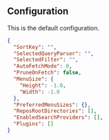 ﻿## Configuration

This is the default configuration.

```json
{
  "SortKey": "",
  "SelectedQueryParser": "",
  "SelectedFilter": "",
  "AutoFetchMode": 0,
  "PruneOnFetch": false,
  "MenuSize": {
    "Height": -1.0,
    "Width": -1.0
  },
  "PreferredMenuSizes": {},
  "ReposRootDirectories": [],
  "EnabledSearchProviders": [],
  "Plugins": []
}
```
